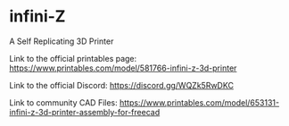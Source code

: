 # infini-Z
A Self Replicating 3D Printer

Link to the official printables page: https://www.printables.com/model/581766-infini-z-3d-printer

Link to the official Discord: https://discord.gg/WQZk5RwDKC

Link to community CAD Files: https://www.printables.com/model/653131-infini-z-3d-printer-assembly-for-freecad
